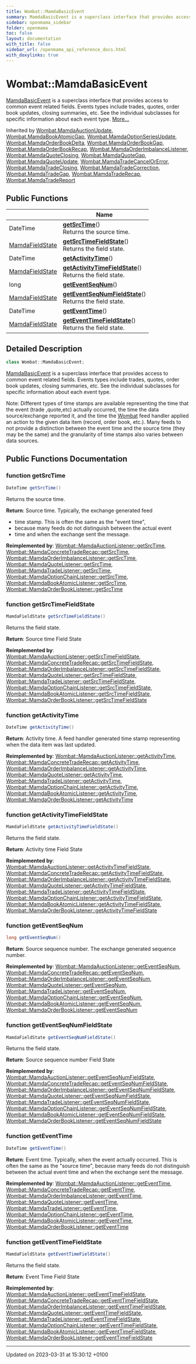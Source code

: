 ```yaml
---
title: Wombat::MamdaBasicEvent
summary: MamdaBasicEvent is a superclass interface that provides access to common event related fields. Events types include trades, quotes, order book updates, closing summaries, etc. See the individual subclasses for specific information about each event type. 
sidebar: openmama_sidebar
folder: openmama
toc: false
layout: documentation
with_title: false
sidebar_url: /openmama_api_reference_docs.html
with_doxylinks: true
---
```


# Wombat::MamdaBasicEvent



[MamdaBasicEvent]() is a superclass interface that provides access to common event related fields. Events types include trades, quotes, order book updates, closing summaries, etc. See the individual subclasses for specific information about each event type.  [More...](#detailed-description)

Inherited by [Wombat.MamdaAuctionUpdate](interfaceWombat_1_1MamdaAuctionUpdate.html), [Wombat.MamdaBookAtomicGap](interfaceWombat_1_1MamdaBookAtomicGap.html), [Wombat.MamdaOptionSeriesUpdate](interfaceWombat_1_1MamdaOptionSeriesUpdate.html), [Wombat.MamdaOrderBookDelta](interfaceWombat_1_1MamdaOrderBookDelta.html), [Wombat.MamdaOrderBookGap](interfaceWombat_1_1MamdaOrderBookGap.html), [Wombat.MamdaOrderBookRecap](interfaceWombat_1_1MamdaOrderBookRecap.html), [Wombat.MamdaOrderImbalanceListener](classWombat_1_1MamdaOrderImbalanceListener.html), [Wombat.MamdaQuoteClosing](interfaceWombat_1_1MamdaQuoteClosing.html), [Wombat.MamdaQuoteGap](interfaceWombat_1_1MamdaQuoteGap.html), [Wombat.MamdaQuoteUpdate](interfaceWombat_1_1MamdaQuoteUpdate.html), [Wombat.MamdaTradeCancelOrError](interfaceWombat_1_1MamdaTradeCancelOrError.html), [Wombat.MamdaTradeClosing](interfaceWombat_1_1MamdaTradeClosing.html), [Wombat.MamdaTradeCorrection](interfaceWombat_1_1MamdaTradeCorrection.html), [Wombat.MamdaTradeGap](interfaceWombat_1_1MamdaTradeGap.html), [Wombat.MamdaTradeRecap](interfaceWombat_1_1MamdaTradeRecap.html), [Wombat.MamdaTradeReport](interfaceWombat_1_1MamdaTradeReport.html)

## Public Functions

|                | Name           |
| -------------- | -------------- |
| DateTime | **[getSrcTime](interfaceWombat_1_1MamdaBasicEvent.html#function-getsrctime)**()<br>Returns the source time.  |
| [MamdaFieldState](namespaceWombat.html#enum-mamdafieldstate) | **[getSrcTimeFieldState](interfaceWombat_1_1MamdaBasicEvent.html#function-getsrctimefieldstate)**()<br>Returns the field state.  |
| DateTime | **[getActivityTime](interfaceWombat_1_1MamdaBasicEvent.html#function-getactivitytime)**() |
| [MamdaFieldState](namespaceWombat.html#enum-mamdafieldstate) | **[getActivityTimeFieldState](interfaceWombat_1_1MamdaBasicEvent.html#function-getactivitytimefieldstate)**()<br>Returns the field state.  |
| long | **[getEventSeqNum](interfaceWombat_1_1MamdaBasicEvent.html#function-geteventseqnum)**() |
| [MamdaFieldState](namespaceWombat.html#enum-mamdafieldstate) | **[getEventSeqNumFieldState](interfaceWombat_1_1MamdaBasicEvent.html#function-geteventseqnumfieldstate)**()<br>Returns the field state.  |
| DateTime | **[getEventTime](interfaceWombat_1_1MamdaBasicEvent.html#function-geteventtime)**() |
| [MamdaFieldState](namespaceWombat.html#enum-mamdafieldstate) | **[getEventTimeFieldState](interfaceWombat_1_1MamdaBasicEvent.html#function-geteventtimefieldstate)**()<br>Returns the field state.  |

## Detailed Description

```csharp
class Wombat::MamdaBasicEvent;
```

[MamdaBasicEvent]() is a superclass interface that provides access to common event related fields. Events types include trades, quotes, order book updates, closing summaries, etc. See the individual subclasses for specific information about each event type. 

Note: Different types of time stamps are available representing the time that the event (trade ,quote,etc) actually occurred, the time the data source/exchange reported it, and the time the [Wombat](namespaceWombat.html) feed handler applied an action to the given data item (record, order book, etc.). Many feeds to not provide a distinction between the event time and the source time (they may be the same) and the granularity of time stamps also varies between data sources.

## Public Functions Documentation

### function getSrcTime

```csharp
DateTime getSrcTime()
```

Returns the source time. 

**Return**: Source time. Typically, the exchange generated feed

* time stamp. This is often the same as the "event time",
* because many feeds do not distinguish between the actual event
* time and when the exchange sent the message.

**Reimplemented by**: [Wombat::MamdaAuctionListener::getSrcTime](classWombat_1_1MamdaAuctionListener.html#function-getsrctime), [Wombat::MamdaConcreteTradeRecap::getSrcTime](classWombat_1_1MamdaConcreteTradeRecap.html#function-getsrctime), [Wombat::MamdaOrderImbalanceListener::getSrcTime](classWombat_1_1MamdaOrderImbalanceListener.html#function-getsrctime), [Wombat::MamdaQuoteListener::getSrcTime](classWombat_1_1MamdaQuoteListener.html#function-getsrctime), [Wombat::MamdaTradeListener::getSrcTime](classWombat_1_1MamdaTradeListener.html#function-getsrctime), [Wombat::MamdaOptionChainListener::getSrcTime](classWombat_1_1MamdaOptionChainListener.html#function-getsrctime), [Wombat::MamdaBookAtomicListener::getSrcTime](classWombat_1_1MamdaBookAtomicListener.html#function-getsrctime), [Wombat::MamdaOrderBookListener::getSrcTime](classWombat_1_1MamdaOrderBookListener.html#function-getsrctime)


### function getSrcTimeFieldState

```csharp
MamdaFieldState getSrcTimeFieldState()
```

Returns the field state. 

**Return**: Source time Field State

**Reimplemented by**: [Wombat::MamdaAuctionListener::getSrcTimeFieldState](classWombat_1_1MamdaAuctionListener.html#function-getsrctimefieldstate), [Wombat::MamdaConcreteTradeRecap::getSrcTimeFieldState](classWombat_1_1MamdaConcreteTradeRecap.html#function-getsrctimefieldstate), [Wombat::MamdaOrderImbalanceListener::getSrcTimeFieldState](classWombat_1_1MamdaOrderImbalanceListener.html#function-getsrctimefieldstate), [Wombat::MamdaQuoteListener::getSrcTimeFieldState](classWombat_1_1MamdaQuoteListener.html#function-getsrctimefieldstate), [Wombat::MamdaTradeListener::getSrcTimeFieldState](classWombat_1_1MamdaTradeListener.html#function-getsrctimefieldstate), [Wombat::MamdaOptionChainListener::getSrcTimeFieldState](classWombat_1_1MamdaOptionChainListener.html#function-getsrctimefieldstate), [Wombat::MamdaBookAtomicListener::getSrcTimeFieldState](classWombat_1_1MamdaBookAtomicListener.html#function-getsrctimefieldstate), [Wombat::MamdaOrderBookListener::getSrcTimeFieldState](classWombat_1_1MamdaOrderBookListener.html#function-getsrctimefieldstate)


### function getActivityTime

```csharp
DateTime getActivityTime()
```


**Return**: Activity time. A feed handler generated time stamp representing when the data item was last updated.

**Reimplemented by**: [Wombat::MamdaAuctionListener::getActivityTime](classWombat_1_1MamdaAuctionListener.html#function-getactivitytime), [Wombat::MamdaConcreteTradeRecap::getActivityTime](classWombat_1_1MamdaConcreteTradeRecap.html#function-getactivitytime), [Wombat::MamdaOrderImbalanceListener::getActivityTime](classWombat_1_1MamdaOrderImbalanceListener.html#function-getactivitytime), [Wombat::MamdaQuoteListener::getActivityTime](classWombat_1_1MamdaQuoteListener.html#function-getactivitytime), [Wombat::MamdaTradeListener::getActivityTime](classWombat_1_1MamdaTradeListener.html#function-getactivitytime), [Wombat::MamdaOptionChainListener::getActivityTime](classWombat_1_1MamdaOptionChainListener.html#function-getactivitytime), [Wombat::MamdaBookAtomicListener::getActivityTime](classWombat_1_1MamdaBookAtomicListener.html#function-getactivitytime), [Wombat::MamdaOrderBookListener::getActivityTime](classWombat_1_1MamdaOrderBookListener.html#function-getactivitytime)


### function getActivityTimeFieldState

```csharp
MamdaFieldState getActivityTimeFieldState()
```

Returns the field state. 

**Return**: Activity time Field State

**Reimplemented by**: [Wombat::MamdaAuctionListener::getActivityTimeFieldState](classWombat_1_1MamdaAuctionListener.html#function-getactivitytimefieldstate), [Wombat::MamdaConcreteTradeRecap::getActivityTimeFieldState](classWombat_1_1MamdaConcreteTradeRecap.html#function-getactivitytimefieldstate), [Wombat::MamdaOrderImbalanceListener::getActivityTimeFieldState](classWombat_1_1MamdaOrderImbalanceListener.html#function-getactivitytimefieldstate), [Wombat::MamdaQuoteListener::getActivityTimeFieldState](classWombat_1_1MamdaQuoteListener.html#function-getactivitytimefieldstate), [Wombat::MamdaTradeListener::getActivityTimeFieldState](classWombat_1_1MamdaTradeListener.html#function-getactivitytimefieldstate), [Wombat::MamdaOptionChainListener::getActivityTimeFieldState](classWombat_1_1MamdaOptionChainListener.html#function-getactivitytimefieldstate), [Wombat::MamdaBookAtomicListener::getActivityTimeFieldState](classWombat_1_1MamdaBookAtomicListener.html#function-getactivitytimefieldstate), [Wombat::MamdaOrderBookListener::getActivityTimeFieldState](classWombat_1_1MamdaOrderBookListener.html#function-getactivitytimefieldstate)


### function getEventSeqNum

```csharp
long getEventSeqNum()
```


**Return**: Source sequence number. The exchange generated sequence number.

**Reimplemented by**: [Wombat::MamdaAuctionListener::getEventSeqNum](classWombat_1_1MamdaAuctionListener.html#function-geteventseqnum), [Wombat::MamdaConcreteTradeRecap::getEventSeqNum](classWombat_1_1MamdaConcreteTradeRecap.html#function-geteventseqnum), [Wombat::MamdaOrderImbalanceListener::getEventSeqNum](classWombat_1_1MamdaOrderImbalanceListener.html#function-geteventseqnum), [Wombat::MamdaQuoteListener::getEventSeqNum](classWombat_1_1MamdaQuoteListener.html#function-geteventseqnum), [Wombat::MamdaTradeListener::getEventSeqNum](classWombat_1_1MamdaTradeListener.html#function-geteventseqnum), [Wombat::MamdaOptionChainListener::getEventSeqNum](classWombat_1_1MamdaOptionChainListener.html#function-geteventseqnum), [Wombat::MamdaBookAtomicListener::getEventSeqNum](classWombat_1_1MamdaBookAtomicListener.html#function-geteventseqnum), [Wombat::MamdaOrderBookListener::getEventSeqNum](classWombat_1_1MamdaOrderBookListener.html#function-geteventseqnum)


### function getEventSeqNumFieldState

```csharp
MamdaFieldState getEventSeqNumFieldState()
```

Returns the field state. 

**Return**: Source sequence number Field State

**Reimplemented by**: [Wombat::MamdaAuctionListener::getEventSeqNumFieldState](classWombat_1_1MamdaAuctionListener.html#function-geteventseqnumfieldstate), [Wombat::MamdaConcreteTradeRecap::getEventSeqNumFieldState](classWombat_1_1MamdaConcreteTradeRecap.html#function-geteventseqnumfieldstate), [Wombat::MamdaOrderImbalanceListener::getEventSeqNumFieldState](classWombat_1_1MamdaOrderImbalanceListener.html#function-geteventseqnumfieldstate), [Wombat::MamdaQuoteListener::getEventSeqNumFieldState](classWombat_1_1MamdaQuoteListener.html#function-geteventseqnumfieldstate), [Wombat::MamdaTradeListener::getEventSeqNumFieldState](classWombat_1_1MamdaTradeListener.html#function-geteventseqnumfieldstate), [Wombat::MamdaOptionChainListener::getEventSeqNumFieldState](classWombat_1_1MamdaOptionChainListener.html#function-geteventseqnumfieldstate), [Wombat::MamdaBookAtomicListener::getEventSeqNumFieldState](classWombat_1_1MamdaBookAtomicListener.html#function-geteventseqnumfieldstate), [Wombat::MamdaOrderBookListener::getEventSeqNumFieldState](classWombat_1_1MamdaOrderBookListener.html#function-geteventseqnumfieldstate)


### function getEventTime

```csharp
DateTime getEventTime()
```


**Return**: Event time. Typically, when the event actually occurred. This is often the same as the "source time", because many feeds do not distinguish between the actual event time and when the exchange sent the message.

**Reimplemented by**: [Wombat::MamdaAuctionListener::getEventTime](classWombat_1_1MamdaAuctionListener.html#function-geteventtime), [Wombat::MamdaConcreteTradeRecap::getEventTime](classWombat_1_1MamdaConcreteTradeRecap.html#function-geteventtime), [Wombat::MamdaOrderImbalanceListener::getEventTime](classWombat_1_1MamdaOrderImbalanceListener.html#function-geteventtime), [Wombat::MamdaQuoteListener::getEventTime](classWombat_1_1MamdaQuoteListener.html#function-geteventtime), [Wombat::MamdaTradeListener::getEventTime](classWombat_1_1MamdaTradeListener.html#function-geteventtime), [Wombat::MamdaOptionChainListener::getEventTime](classWombat_1_1MamdaOptionChainListener.html#function-geteventtime), [Wombat::MamdaBookAtomicListener::getEventTime](classWombat_1_1MamdaBookAtomicListener.html#function-geteventtime), [Wombat::MamdaOrderBookListener::getEventTime](classWombat_1_1MamdaOrderBookListener.html#function-geteventtime)


### function getEventTimeFieldState

```csharp
MamdaFieldState getEventTimeFieldState()
```

Returns the field state. 

**Return**: Event Time Field State

**Reimplemented by**: [Wombat::MamdaAuctionListener::getEventTimeFieldState](classWombat_1_1MamdaAuctionListener.html#function-geteventtimefieldstate), [Wombat::MamdaConcreteTradeRecap::getEventTimeFieldState](classWombat_1_1MamdaConcreteTradeRecap.html#function-geteventtimefieldstate), [Wombat::MamdaOrderImbalanceListener::getEventTimeFieldState](classWombat_1_1MamdaOrderImbalanceListener.html#function-geteventtimefieldstate), [Wombat::MamdaQuoteListener::getEventTimeFieldState](classWombat_1_1MamdaQuoteListener.html#function-geteventtimefieldstate), [Wombat::MamdaTradeListener::getEventTimeFieldState](classWombat_1_1MamdaTradeListener.html#function-geteventtimefieldstate), [Wombat::MamdaOptionChainListener::getEventTimeFieldState](classWombat_1_1MamdaOptionChainListener.html#function-geteventtimefieldstate), [Wombat::MamdaBookAtomicListener::getEventTimeFieldState](classWombat_1_1MamdaBookAtomicListener.html#function-geteventtimefieldstate), [Wombat::MamdaOrderBookListener::getEventTimeFieldState](classWombat_1_1MamdaOrderBookListener.html#function-geteventtimefieldstate)


-------------------------------

Updated on 2023-03-31 at 15:30:12 +0100